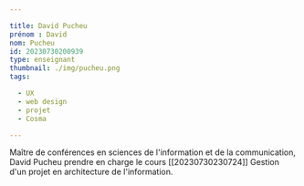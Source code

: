 ```yaml
---

title: David Pucheu
prénom : David
nom: Pucheu
id: 20230730200939
type: enseignant
thumbnail: ./img/pucheu.png
tags:

  - UX
  - web design
  - projet
  - Cosma

---
```

Maître de conférences en sciences de l'information et de la communication, David Pucheu prendre en charge le cours [[20230730230724]] Gestion d'un projet en architecture de l'information.